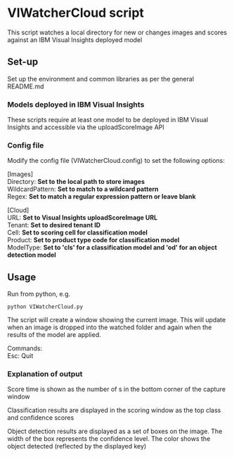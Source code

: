 # VIWatcherCloud script

This script watches a local directory for new or changes images and scores against an IBM Visual Insights deployed model

## Set-up

Set up the environment and common libraries as per the general README.md

### Models deployed in IBM Visual Insights

These scripts require at least one model to be deployed in IBM Visual Insights and accessible via the uploadScoreImage API

### Config file

Modify the config file (VIWatcherCloud.config) to set the following options:

[Images]  
Directory:  **Set to the local path to store images**  
WildcardPattern: **Set to match to a wildcard pattern**  
Regex: **Set to match a regular expression pattern or leave blank**  

[Cloud]  
URL: **Set to Visual Insights uploadScoreImage URL**  
Tenant: **Set to desired tenant ID**  
Cell: **Set to scoring cell for classification model**  
Product: **Set to product type code for classification model**  
ModelType: **Set to 'cls' for a classification model and 'od' for an object detection model**  

## Usage

Run from python, e.g.

`python VIWatcherCloud.py`

The script will create a window showing the current image.  This will update when an image is dropped into the watched folder and again when the results of the model are applied.

Commands:  
Esc: Quit  

### Explanation of output

Score time is shown as the number of s in the bottom corner of the capture window

Classification results are displayed in the scoring window as the top class and confidence scores

Object detection results are displayed as a set of boxes on the image.  The width of the box represents the confidence level.  The color shows the object detected (reflected by the displayed key)
